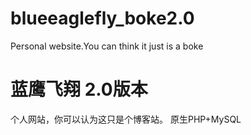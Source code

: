 # blueeaglefly_boke2.0
Personal website.You can think it just is a boke


#
# 蓝鹰飞翔 2.0版本
个人网站，你可以认为这只是个博客站。
原生PHP+MySQL
